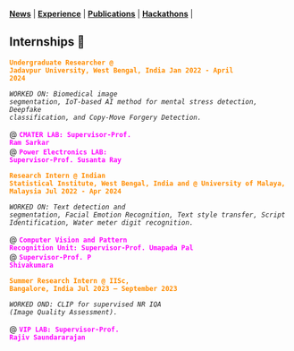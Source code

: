 <link rel="stylesheet" href="style.css">

**[News](news.md)** | **[Experience](experience.md)** | **[Publications](publications.md)** | **[Hackathons](hackathons.md)** |

## Internships 💫 <a id="experience"></a>

**<code style="color: #FF8C00">Undergraduate Researcher @ Jadavpur University, West Bengal, India Jan 2022 - April 2024</code>**

*<code style="color: #222">WORKED ON: Biomedical image segmentation, IoT-based AI method for mental stress detection, Deepfake classification, and Copy-Move Forgery Detection.</code>*

@ **<code style="color: fuchsia">CMATER LAB: Supervisor-Prof. Ram Sarkar</code>**<br/>
@ **<code style="color: fuchsia">Power Electronics LAB: Supervisor-Prof. Susanta Ray</code>**

**<code style="color: #FF8C00">Research Intern @ Indian Statistical Institute, West Bengal, India and @ University of Malaya, Malaysia Jul 2022 - Apr 2024</code>**

*<code style="color: #222">WORKED ON: Text detection and segmentation, Facial Emotion Recognition, Text style transfer, Script Identification, Water meter digit recognition.</code>*

@ **<code style="color: fuchsia">Computer Vision and Pattern Recognition Unit: Supervisor-Prof. Umapada Pal</code>**<br/>
@ **<code style="color: fuchsia">Supervisor-Prof. P Shivakumara</code>**

**<code style="color: #FF8C00">Summer Research Intern @ IISc, Bangalore, India Jul 2023 – September 2023</code>**

*<code style="color: #222">WORKED OND: CLIP for supervised NR IQA (Image Quality Assessment).</code>*

@ **<code style="color: fuchsia">VIP LAB: Supervisor-Prof. Rajiv Saundararajan</code>**
